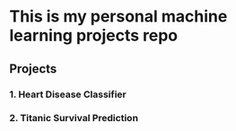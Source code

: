 # This is my personal machine learning projects repo 

## Projects

### 1. Heart Disease Classifier
### 2. Titanic Survival Prediction

